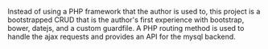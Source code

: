 Instead of using a PHP framework that the author is used to, this project is a bootstrapped CRUD that is the author's first experience with bootstrap, bower, datejs, and a custom guardfile. A PHP routing method is used to handle the ajax requests and provides an API for the mysql backend.

